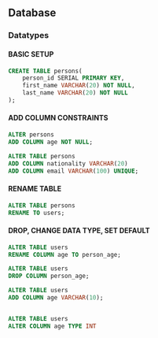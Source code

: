## Database 

### Datatypes

#### BASIC SETUP

```sql
CREATE TABLE persons(
    person_id SERIAL PRIMARY KEY, 
    first_name VARCHAR(20) NOT NULL, 
    last_name VARCHAR(20) NOT NULL
); 
```

#### ADD COLUMN CONSTRAINTS

```sql
ALTER persons
ADD COLUMN age NOT NULL;

ALTER TABLE persons
ADD COLUMN nationality VARCHAR(20)
ADD COLUMN email VARCHAR(100) UNIQUE;
```

#### RENAME TABLE

```sql
ALTER TABLE persons 
RENAME TO users;
```

#### DROP, CHANGE DATA TYPE, SET DEFAULT

```sql
ALTER TABLE users
RENAME COLUMN age TO person_age; 

ALTER TABLE users
DROP COLUMN person_age;

ALTER TABLE users
ADD COLUMN age VARCHAR(10);


ALTER TABLE users
ALTER COLUMN age TYPE INT











